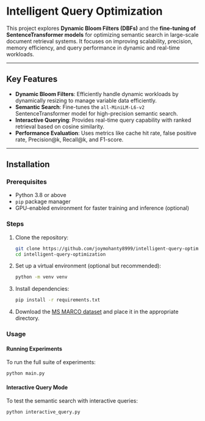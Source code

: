 # Intelligent Query Optimization

This project explores **Dynamic Bloom Filters (DBFs)** and the **fine-tuning of SentenceTransformer models** for optimizing semantic search in large-scale document retrieval systems. It focuses on improving scalability, precision, memory efficiency, and query performance in dynamic and real-time workloads.

---

## Key Features

- **Dynamic Bloom Filters**: Efficiently handle dynamic workloads by dynamically resizing to manage variable data efficiently.
- **Semantic Search**: Fine-tunes the `all-MiniLM-L6-v2` SentenceTransformer model for high-precision semantic search.
- **Interactive Querying**: Provides real-time query capability with ranked retrieval based on cosine similarity.
- **Performance Evaluation**: Uses metrics like cache hit rate, false positive rate, Precision@k, Recall@k, and F1-score.

---

## Installation

### Prerequisites
- Python 3.8 or above
- `pip` package manager
- GPU-enabled environment for faster training and inference (optional)

### Steps

1. Clone the repository:
   ```bash
   git clone https://github.com/joymohanty8999/intelligent-query-optimization.git
   cd intelligent-query-optimization
2.	Set up a virtual environment (optional but recommended):
    ```bash
    python -m venv venv
3. Install dependencies:
    ```bash
    pip install -r requirements.txt
4.	Download the [MS MARCO dataset](https://microsoft.github.io/msmarco/) and place it in the appropriate directory.

### Usage

#### Running Experiments

To run the full suite of experiments:

```bash
python main.py
```

#### Interactive Query Mode

To test the semantic search with interactive queries:

```bash
python interactive_query.py
```

